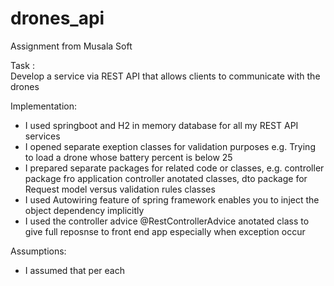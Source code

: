 # drones_api
Assignment from Musala Soft

Task : Develop a service via REST API that allows clients to communicate with the drones

Implementation:
- I used springboot and H2 in memory database for all my REST API services
- I opened separate exeption classes for validation purposes e.g. Trying to load a drone whose battery percent is below 25
- I prepared separate packages for related code or classes, e.g. controller package fro application controller anotated classes, dto package 
  for Request model versus validation rules classes
- I used Autowiring feature of spring framework enables you to inject the object dependency implicitly
- I used the controller advice @RestControllerAdvice anotated class to give full reposnse to front end app especially when exception occur

Assumptions:
- I assumed that per each 
